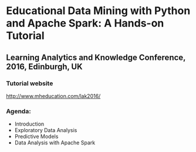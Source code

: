 # Educational Data Mining with Python and Apache Spark: A Hands-on Tutorial
## Learning Analytics and Knowledge Conference, 2016, Edinburgh, UK

### Tutorial website
http://www.mheducation.com/lak2016/

### Agenda:
* Introduction
* Exploratory Data Analysis
* Predictive Models
* Data Analysis with Apache Spark
